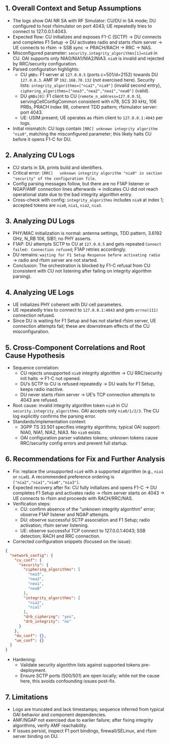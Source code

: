 ## 1. Overall Context and Setup Assumptions
- The logs show OAI NR SA with RF Simulator: CU/DU in SA mode; DU configured to host rfsimulator on port 4043; UE repeatedly tries to connect to 127.0.0.1:4043.
- Expected flow: CU initializes and exposes F1-C (SCTP) → DU connects and completes F1 Setup → DU activates radio and starts rfsim server → UE connects to rfsim → SSB sync → PRACH/RACH → RRC → NAS.
- Misconfigured parameter: `security.integrity_algorithms[1]=nia9` in CU. OAI supports only NIA0/NIA1/NIA2/NIA3. `nia9` is invalid and rejected by RRC/security configuration.
- Parsed configuration highlights:
  - CU `gNBs`: F1 server at `127.0.0.5` (ports c=501/d=2152) towards DU `127.0.0.3`. AMF IP `192.168.70.132` (not exercised here). Security lists: `integrity_algorithms=["nia2","nia9"]` (invalid second entry), `ciphering_algorithms=["nea3","nea2","nea1","nea0"]` (valid).
  - DU `gNBs[0]`: F1 client to CU (`remote_n_address=127.0.0.5`), servingCellConfigCommon consistent with n78, SCS 30 kHz, 106 PRBs, PRACH index 98, coherent TDD pattern; rfsimulator server: port 4043.
  - UE: USIM present; UE operates as rfsim client to `127.0.0.1:4043` per logs.
- Initial mismatch: CU logs contain `[RRC] unknown integrity algorithm "nia9"`, matching the misconfigured parameter; this likely halts CU before it opens F1-C for DU.

## 2. Analyzing CU Logs
- CU starts in SA, prints build and identifiers.
- Critical error: `[RRC]   unknown integrity algorithm "nia9" in section "security" of the configuration file`.
- Config parsing messages follow, but there are no F1AP listener or NGAP/AMF connection lines afterwards → indicates CU did not reach operational state due to the bad integrity algorithm entry.
- Cross-check with config: `integrity_algorithms` includes `nia9` at index 1; accepted tokens are `nia0`, `nia1`, `nia2`, `nia3`.

## 3. Analyzing DU Logs
- PHY/MAC initialization is normal: antenna settings, TDD pattern, 3.6192 GHz, N_RB 106, SIB1; no PHY asserts.
- F1AP: DU attempts SCTP to CU at `127.0.0.5` and gets repeated `Connect failed: Connection refused`; F1AP retries accordingly.
- DU remains: `waiting for F1 Setup Response before activating radio` → radio and rfsim server are not started.
- Conclusion: The orchestration is blocked by F1-C refusal from CU (consistent with CU not listening after failing on integrity algorithm parsing).

## 4. Analyzing UE Logs
- UE initializes PHY coherent with DU cell parameters.
- UE repeatedly tries to connect to `127.0.0.1:4043` and gets `errno(111)` connection refused.
- Since DU is waiting for F1 Setup and has not started rfsim server, UE connection attempts fail; these are downstream effects of the CU misconfiguration.

## 5. Cross-Component Correlations and Root Cause Hypothesis
- Sequence correlation:
  - CU rejects unsupported `nia9` integrity algorithm → CU RRC/security init halts → F1-C not opened.
  - DU’s SCTP to CU is refused repeatedly → DU waits for F1 Setup, keeps radio inactive.
  - DU never starts rfsim server → UE’s TCP connection attempts to 4043 are refused.
- Root cause: invalid integrity algorithm token `nia9` in CU `security.integrity_algorithms`. OAI accepts only `nia0/1/2/3`. The CU log explicitly confirms the parsing error.
- Standards/implementation context:
  - 3GPP TS 33.501 specifies integrity algorithms; typical OAI support: NIA0, NIA1, NIA2, NIA3. No `nia9` exists.
  - OAI configuration parser validates tokens; unknown tokens cause RRC/security config errors and prevent full startup.

## 6. Recommendations for Fix and Further Analysis
- Fix: replace the unsupported `nia9` with a supported algorithm (e.g., `nia1` or `nia0`). A recommended preference ordering is `["nia2","nia1","nia0","nia3"]`.
- Expected recovery after fix: CU fully initializes and opens F1-C → DU completes F1 Setup and activates radio → rfsim server starts on 4043 → UE connects to rfsim and proceeds with RACH/RRC/NAS.
- Verification steps:
  - CU: confirm absence of the "unknown integrity algorithm" error; observe F1AP listener and NGAP attempts.
  - DU: observe successful SCTP association and F1 Setup; radio activation; rfsim server listening.
  - UE: observe successful TCP connect to 127.0.0.1:4043; SSB detection; RACH and RRC connection.
- Corrected configuration snippets (focused on the issue):

```json
{
  "network_config": {
    "cu_conf": {
      "security": {
        "ciphering_algorithms": [
          "nea3",
          "nea2",
          "nea1",
          "nea0"
        ],
        "integrity_algorithms": [
          "nia2",
          "nia1"  
        ],
        "drb_ciphering": "yes",
        "drb_integrity": "no"
      }
    },
    "du_conf": {},
    "ue_conf": {}
  }
}
```

- Hardening:
  - Validate security algorithm lists against supported tokens pre-deployment.
  - Ensure SCTP ports (500/501) are open locally; while not the cause here, this avoids confounding issues post-fix.

## 7. Limitations
- Logs are truncated and lack timestamps; sequence inferred from typical OAI behavior and component dependencies.
- AMF/NGAP not exercised due to earlier failure; after fixing integrity algorithms, verify AMF reachability.
- If issues persist, inspect F1 port bindings, firewall/SELinux, and rfsim server binding on DU.